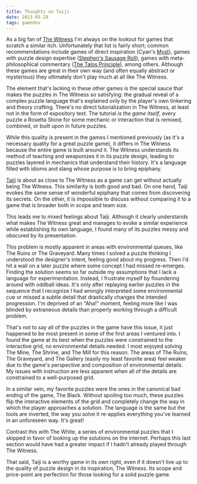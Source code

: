 ```yaml
---
title: Thoughts on Taiji 
date: 2023-05-29
tags: gamedev
---
```


As a big fan of [The Witness](https://store.steampowered.com/app/210970/The_Witness/) I'm always on the lookout for games that scratch a similar itch. Unfortunately that list is fairly short; common recommendations include games of direct inspiration (Cyan's [Myst](https://en.wikipedia.org/wiki/Myst)), games with puzzle design expertise ([Stephen's Sausage Roll](https://www.stephenssausageroll.com/)), games with meta-philosophical commentary ([The Talos Principle](https://en.wikipedia.org/wiki/The_Talos_Principle)), among others. Although these games are great in their own way (and often equally abstract or mysterious) they ultimately don't play much at all like The Witness.

The element that's lacking in these other games is the special sauce that makes the puzzles in The Witness so satisfying: the gradual reveal of a complex puzzle language that's explained only by the player's own tinkering and theory crafting. There's no direct tutorialization in The Witness, at least not in the form of expository text. The tutorial _is the game itself_, every puzzle a Rosetta Stone for some mechanic or interaction that is remixed, combined, or built upon in future puzzles.

While this quality is present in the games I mentioned previously (as it's a necessary quality for a great puzzle game), it differs in The Witness because the entire game is built around it. The Witness understands its method of teaching and weaponizes it in its puzzle design, leading to puzzles layered in mechanics that understand their history. It's a language filled with idioms and slang whose purpose is to bring epiphany.

[Taiji](https://taiji-game.com/) is about as close to The Witness as a game can get without actually being The Witness. This similarity is both good and bad. On one hand, Taiji evokes the same sense of wonderful epiphany that comes from discovering its secrets. On the other, it is impossible to discuss without comparing it to a game that is broader both in scope and team size.

This leads me to mixed feelings about Taiji. Although it clearly understands what makes The Witness great and manages to evoke a similar experience while establishing its own language, I found many of its puzzles messy and obscured by its presentation.

This problem is mostly apparent in areas with environmental queues, like The Ruins or The Graveyard. Many times I solved a puzzle thinking I understood the designer's intent, feeling good about my progress. Then I'd hit a wall on a later puzzle where some concept I had missed re-emerges. Finding the solution seems so far outside my assumptions that I lack a language for experimentation. Instead, I frustrate myself by floundering around with oddball ideas. It's only after replaying earlier puzzles in the sequence that I recognize I had wrongly interpreted some environmental cue or missed a subtle detail that drastically changes the intended progression. I'm deprived of an "Aha!" moment, feeling more like I was blinded by extraneous details than properly working through a difficult problem.

That's not to say all of the puzzles in the game have this issue, it just happened to be most present in some of the first areas I ventured into. I found the game at its best when the puzzles were constrained to the interactive grid, no environmental details needed. I most enjoyed solving The Mine, The Shrine, and The Mill for this reason. The areas of The Ruins, The Graveyard, and The Gallery (easily my least favorite area) feel weaker due to the game's perspective and composition of environmental details. My issues with instruction are less apparent when all of the details are constrained to a well-purposed grid.

In a similar vein, my favorite puzzles were the ones in the canonical bad ending of the game, The Black. Without spoiling too much, these puzzles flip the interactive elements of the grid and completely change the way in which the player approaches a solution. The language is the same but the tools are inverted, the way you solve it re-applies everything you've learned in an unforeseen way. It's great!

Contrast this with The White, a series of environmental puzzles that I skipped in favor of looking up the solutions on the internet. Perhaps this last section would have had a greater impact if I hadn't already played through The Witness.

That said, Taiji is a worthy game in its own right, even if it doesn't live up to the quality of puzzle design in its inspiration, The Witness. Its scope and price-point are perfection for those looking for a solid puzzle game.
